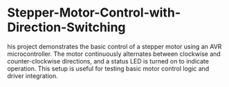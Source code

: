 # Stepper-Motor-Control-with-Direction-Switching
his project demonstrates the basic control of a stepper motor using an AVR microcontroller. The motor continuously alternates between clockwise and counter-clockwise directions, and a status LED is turned on to indicate operation. This setup is useful for testing basic motor control logic and driver integration.
